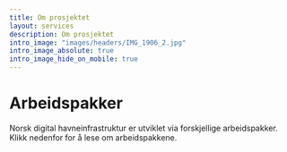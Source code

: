 ```yaml
---
title: Om prosjektet
layout: services
description: Om prosjektet
intro_image: "images/headers/IMG_1906_2.jpg"
intro_image_absolute: true
intro_image_hide_on_mobile: true
---
```


# Arbeidspakker

Norsk digital havneinfrastruktur er utviklet via forskjellige arbeidspakker. Klikk nedenfor for å lese om arbeidspakkene.  
